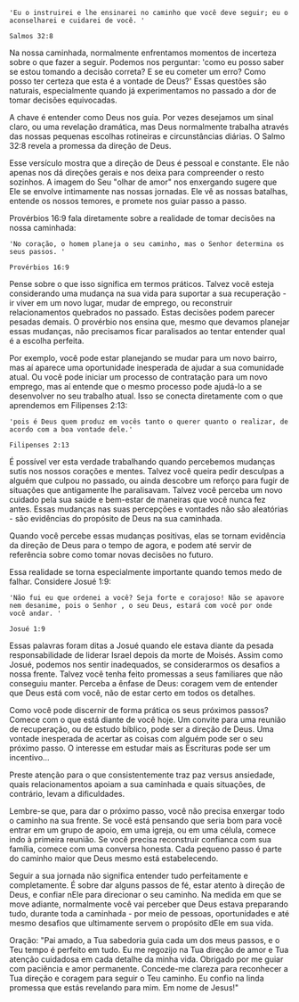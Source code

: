 ```
'Eu o instruirei e lhe ensinarei no caminho que você deve seguir; eu o aconselharei e cuidarei de você. '

Salmos 32:8
```

Na nossa caminhada, normalmente enfrentamos momentos de incerteza sobre o que fazer a seguir. Podemos nos perguntar: 'como eu posso saber se estou tomando a decisão correta? E se eu cometer um erro? Como posso ter certeza que esta é a vontade de Deus?' Essas questões são naturais, especialmente quando já experimentamos no passado a dor de tomar decisões equivocadas.

A chave é entender como Deus nos guia. Por vezes desejamos um sinal claro, ou uma revelação dramática, mas Deus normalmente trabalha através das nossas pequenas escolhas rotineiras e circunstâncias diárias. O Salmo 32:8 revela a promessa da direção de Deus.

Esse versículo mostra que a direção de Deus é pessoal e constante. Ele não apenas nos dá direções gerais e nos deixa para compreender o resto sozinhos. A imagem do Seu "olhar de amor" nos enxergando sugere que Ele se envolve intimamente nas nossas jornadas. Ele vê as nossas batalhas, entende os nossos temores, e promete nos guiar passo a passo. 

Provérbios 16:9 fala diretamente sobre a realidade de tomar decisões na nossa caminhada:

```
'No coração, o homem planeja o seu caminho, mas o Senhor determina os seus passos. '

Provérbios 16:9
```

Pense sobre o que isso significa em termos práticos. Talvez você esteja considerando uma mudança na sua vida para suportar a sua recuperação - ir viver em um novo lugar, mudar de emprego, ou reconstruir relacionamentos quebrados no passado. Estas decisões podem parecer pesadas demais. O provérbio nos ensina que, mesmo que devamos planejar essas mudanças, não precisamos ficar paralisados ao tentar entender qual é a escolha perfeita.

Por exemplo, você pode estar planejando se mudar para um novo bairro, mas aí aparece uma oportunidade inesperada de ajudar a sua comunidade atual. Ou você pode iniciar um processo de contratação para um novo emprego, mas aí entende que o mesmo processo pode ajudá-lo a se desenvolver no seu trabalho atual. Isso se conecta diretamente com o que aprendemos em Filipenses 2:13:

```
'pois é Deus quem produz em vocês tanto o querer quanto o realizar, de acordo com a boa vontade dele.'

Filipenses 2:13
```

É possível ver esta verdade trabalhando quando percebemos mudanças sutis nos nossos corações e mentes. Talvez você queira pedir desculpas a alguém que culpou no passado, ou ainda descobre um reforço para fugir de situações que antigamente lhe paralisavam. Talvez você perceba um novo cuidado pela sua saúde e bem-estar de maneiras que você nunca fez antes. Essas mudanças nas suas percepções e vontades não são aleatórias - são evidências do propósito de Deus na sua caminhada.

Quando você percebe essas mudanças positivas, elas se tornam evidência da direção de Deus para o tempo de agora, e podem até servir de referência sobre como tomar novas decisões no futuro.

Essa realidade se torna especialmente importante quando temos medo de falhar. Considere Josué 1:9:

```
'Não fui eu que ordenei a você? Seja forte e corajoso! Não se apavore nem desanime, pois o Senhor , o seu Deus, estará com você por onde você andar. '

Josué 1:9
```

Essas palavras foram ditas a Josué quando ele estava diante da pesada responsabilidade de liderar Israel depois da morte de Moisés. Assim como Josué, podemos nos sentir inadequados, se considerarmos os desafios a nossa frente. Talvez você tenha feito promessas a seus familiares que não conseguiu manter. Perceba a ênfase de Deus: coragem vem de entender que Deus está com você, não de estar certo em todos os detalhes.

Como você pode discernir de forma prática os seus próximos passos? Comece com o que está diante de você hoje. Um convite para uma reunião de recuperação, ou de estudo bíblico, pode ser a direção de Deus. Uma vontade inesperada de acertar as coisas com alguém pode ser o seu próximo passo. O interesse em estudar mais as Escrituras pode ser um incentivo...

Preste atenção para o que consistentemente traz paz versus ansiedade, quais relacionamentos apoiam a sua caminhada e quais situações, de contrário, levam a dificuldades.

Lembre-se que, para dar o próximo passo, você não precisa enxergar todo o caminho na sua frente. Se você está pensando que seria bom para você entrar em um grupo de apoio, em uma igreja, ou em uma célula, comece indo à primeira reunião. Se você precisa reconstruir confianca com sua família, comece com uma conversa honesta. Cada pequeno passo é parte do caminho maior que Deus mesmo está estabelecendo.

Seguir a sua jornada não significa entender tudo perfeitamente e completamente. É sobre dar alguns passos de fé, estar atento à direção de Deus, e confiar nEle para direcionar o seu caminho. Na medida em que se move adiante, normalmente você vai perceber que Deus estava preparando tudo, durante toda a caminhada - por meio de pessoas, oportunidades e até mesmo desafios que ultimamente servem o propósito dEle em sua vida.

Oração: 
"Pai amado,
a Tua sabedoria guia cada um dos meus passos, e o Teu tempo é perfeito em tudo. Eu me regozijo na Tua direção de amor e Tua atenção cuidadosa em cada detalhe da minha vida. Obrigado por me guiar com paciência e amor permanente. Concede-me clareza para reconhecer a Tua direção e coragem para seguir o Teu caminho. Eu confio na linda promessa que estás revelando para mim.
Em nome de Jesus!"
